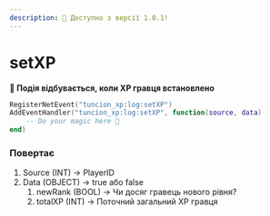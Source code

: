 ```yaml
---
description: 🔧 Доступно з версії 1.0.1!
---
```


# setXP

**📢 Подія відбувається, коли XP гравця встановлено**

```lua
RegisterNetEvent("tuncion_xp:log:setXP")
AddEventHandler("tuncion_xp:log:setXP", function(source, data)
    -- Do your magic here 💫
end)
```

### Повертає

1. Source <span className="color-blue">(INT)</span> <span className="color-orange">-> PlayerID</span>
2. Data <span className="color-blue">(OBJECT)</span> <span className="color-orange">-> true або false</span>
   1. newRank <span className="color-blue">(BOOL)</span> <span className="color-orange">-> Чи досяг гравець нового рівня?</span>
   2. totalXP <span className="color-blue">(INT)</span> <span className="color-orange">-> Поточний загальний XP гравця</span>